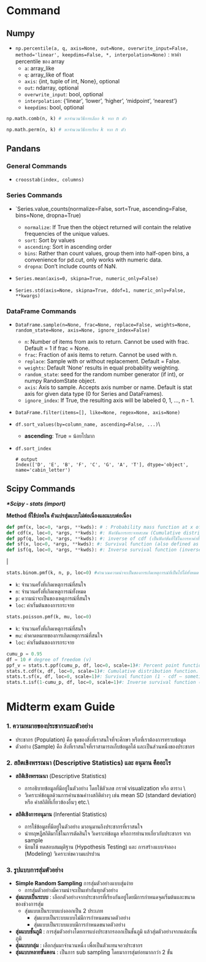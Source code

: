 # Command

## Numpy

- `np.percentile(a, q, axis=None, out=None, overwrite_input=False, method='linear', keepdims=False, *, interpolation=None)` : หาค่า percentile ของ array
  - `a`: array_like
  - `q`: array_like of float
  - `axis`: {int, tuple of int, None}, optional
  - `out`: ndarray, optional
  - `overwrite_input`: bool, optional
  - `interpolation`: {‘linear’, ‘lower’, ‘higher’, ‘midpoint’, ‘nearest’}
  - `keepdims`: bool, optional

```python
np.math.comb(n, k) # หาจำนวนวิธีการเลือก k จาก n ตัว

np.math.perm(n, k) # หาจำนวนวิธีการเรียง k จาก n ตัว
```

## Pandans

### General Commands

- `croosstab(index, columns) `

### Series Commands

- `Series.value_counts(normalize=False, sort=True, ascending=False, bins=None, dropna=True)

  - `normalize`: If True then the object returned will contain the relative frequencies of the unique values.
  - `sort`: Sort by values
  - `ascending`: Sort in ascending order
  - `bins`: Rather than count values, group them into half-open bins, a convenience for pd.cut, only works with numeric data.
  - `dropna`: Don’t include counts of NaN.

- `Series.mean(axis=0, skipna=True, numeric_only=False)`
- `Series.std(axis=None, skipna=True, ddof=1, numeric_only=False, **kwargs)`

### DataFrame Commands

- `DataFrame.sample(n=None, frac=None, replace=False, weights=None, random_state=None, axis=None, ignore_index=False)`

  - `n`: Number of items from axis to return. Cannot be used with frac. Default = 1 if frac = None.
  - `frac`: Fraction of axis items to return. Cannot be used with n.
  - `replace`: Sample with or without replacement. Default = False.
  - `weights`: Default 'None' results in equal probability weighting.
  - `random_state`: seed for the random number generator (if int), or numpy RandomState object.
  - `axis`: Axis to sample. Accepts axis number or name. Default is stat axis for given data type (0 for Series and DataFrames).
  - `ignore_index`: If True, the resulting axis will be labeled 0, 1, …, n - 1.

- `DataFrame.filter(items=[], like=None, regex=None, axis=None)`

- `df.sort_values(by=column_name, ascending=False, ...)`\

  - **ascending**: True = น้อยไปมาก

- `df.sort_index`
  ```
  # output
  Index(['D', 'E', 'B', 'F', 'C', 'G', 'A', 'T'], dtype='object',      name='cabin_letter')
  ```

## Scipy Commands

_**\*Scipy - stats (import)**_

**Method ที่ใช้บ่อยใน คัวแปรสุ่มแบบไม่ต่อเนื่องและแบบต่อเนื่อง**

```python
def pmf(x, loc=0, *args, **kwds): # : Probability mass function at x of the given RV.
def cdf(x, loc=0, *args, **kwds): #: ฟังก์ชันการกระจายสะสม (Cumulative distribution function) ที่ x ของ RV ที่กำหนด
def ppf(q, loc=0, *args, **kwds): #: inverse of cdf (เป็นฟังก์ชันที่ใช้ในการหาค่าที่เป็นไปได้ของตัวแปรสุ่ม )
def sf(x, loc=0, *args, **kwds): #: Survival function (also defined as _1 - cdf_, but sf is sometimes more accurate).
def isf(q, loc=0, *args, **kwds): #: Inverse survival function (inverse of sf).
```

|

```python
stats.binom.pmf(k, n, p, loc=0) #คำนวณความน่าจะเป็นของการเกิดเหตุการณ์ที่เป็นไปได้ทั้งหมด
```

- `k`: จำนวนครั้งที่เกิดเหตุการณ์ที่สนใจ
- `n`: จำนวนครั้งที่เกิดเหตุการณ์ทั้งหมด
- `p`: ความน่าจะเป็นของเหตุการณ์ที่สนใจ
- `loc`: ค่าเริ่มต้นของการกระจาย

```python
stats.poisson.pmf(k, mu, loc=0)
```

- `k`: จำนวนครั้งที่เกิดเหตุการณ์ที่สนใจ
- `mu`: ค่าคาดหมายของการเกิดเหตุการณ์ที่สนใจ
- `loc`: ค่าเริ่มต้นของการกระจาย

```python
cumu_p = 0.95
df = 10 # degree of freedom (v)
ppf_v = stats.t.ppf(cumu_p, df, loc=0, scale=1)#: Percent point function (inverse of cdf — percentiles).
stats.t.cdf(x, df, loc=0, scale=1)#: Cumulative distribution function.
stats.t.sf(x, df, loc=0, scale=1)#: Survival function (1 - cdf — sometimes more accurate).
stats.t.isf(1-cumu_p, df, loc=0, scale=1)#: Inverse survival function (inverse of sf).
```

# Midterm exam Guide

### 1. ความหมายของประชากรและตัวอย่าง

- ประชากร (Population) คือ ชุดของสิ่งที่เราสนใจที่จะศึกษา หรือที่เราต้องการทราบข้อมูล
- ตัวอย่าง (Sample) คือ สิ่งที่เราสนใจที่เราสามารถเก็บข้อมูลได้ และเป็นส่วนหนึ่งของประชากร

### 2. สถิตเชิงพรรณนา (Descriptive Statistics) และ อนุมาน คืออะไร

- **สถิติเชิงพรรณนา** (Descriptive Statistics)

  - การอธิบายข้อมูลที่มีอยู่ในตัวอย่าง โดยใช้ตัวเลข กราฟ visualization หรือ ตาราง \
  - วิเคราะห์ข้อมูลด้วนการคำนซณค่าางสถิติต่างๆ เช่น mean SD (standard deviation) หรือ ค่าสถิติที่เกี่ยวข้องอื่นๆ etc.\

- **สถิติเชิงการอนุมาน** (Inferential Statistics)
  - การใช้ข้อมูลที่มีอยู่ในตัวอย่าง มาอนุมานถึงประชากรที่เราสนใจ
  - นำทฤษฎีสถิติมาใช้ในการตัดสินใจ วิเคราะห์ข้อมูล หรือการทำนายเกี่ยวกับประชากร จาก sample
  - นิยมใช้ ทดสอบสมมุติฐาน (Hypothesis Testing) และ การสร้างแบบจำลอง (Modeling) วิเคราะห์ขความแปรปวน

### 3. รูปแบบการสุ่มตัวอย่าง

- **Simple Random Sampling** การสุ่มตัวอย่างแบบสุ่มง่าย
  - การสุ่มตัวอย่างมีความน่าจะเป็นเท่ากันทุกตัวอย่าง
- **สุ่มแบบเป็นระบบ** : เลือกตัวอย่างจากประชากรที่เรียงกันอยู่โดยมีการกำหนดจุดเริ่มต้นและขนาดของช่วงการสุ่ม
  - สุ่มแบบเป็นระบบแบ่งออกเป็น 2 ประเภท
    - สุ่มแบบเป็นระบบแบบไม่มีการกำหนดขนาดตัวอย่าง
    - สุ่มแบบเป็นระบบแบบมีการกำหนดขนาดตัวอย่าง
- **สุ่มแบบชั้นภูมิ** : การสุ่มตัวอย่างโดยการแบ่งประชากรออกเป็นชั้นภูมิ แล้วสุ่มตัวอย่างจากแต่ละชั้นภูมิ
- **สุ่มแบบกลุ่ม** : เลือกสุ่มมาจำนวนหนึ่ง เพื่อเป็นตัวแทนจอวประชากร
- **สุ่มแบบหลายขั้นตอน** : เป็นการ sub sampling โดยมาการสุ่มย่อยมากกว่า 2 ขั้น
